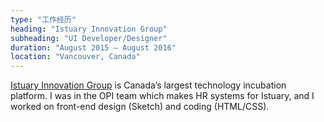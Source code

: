 ```yaml
---
type: "工作经历"
heading: "Istuary Innovation Group"
subheading: "UI Developer/Designer"
duration: "August 2015 – August 2016"
location: "Vancouver, Canada"
---
```


<a href="http://www.istuary.com/" target="_blank">Istuary Innovation Group</a> is Canada’s largest technology incubation platform. I was in the OPI team which makes HR systems for Istuary, and I worked on front-end design (Sketch) and coding (HTML/CSS).
